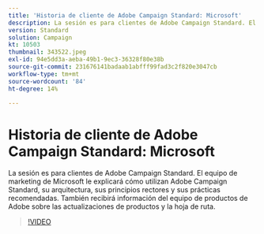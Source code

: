 ```yaml
---
title: 'Historia de cliente de Adobe Campaign Standard: Microsoft'
description: La sesión es para clientes de Adobe Campaign Standard. El equipo de marketing de Microsoft le explicará cómo utilizan Adobe Campaign Standard.
version: Standard
solution: Campaign
kt: 10503
thumbnail: 343522.jpeg
exl-id: 94e5dd3a-aeba-49b1-9ec3-36328f80e38b
source-git-commit: 231676141badaab1abfff99fad3c2f820e3047cb
workflow-type: tm+mt
source-wordcount: '84'
ht-degree: 14%

---
```


# Historia de cliente de Adobe Campaign Standard: Microsoft

La sesión es para clientes de Adobe Campaign Standard. El equipo de marketing de Microsoft le explicará cómo utilizan Adobe Campaign Standard, su arquitectura, sus principios rectores y sus prácticas recomendadas. También recibirá información del equipo de productos de Adobe sobre las actualizaciones de productos y la hoja de ruta.

>[!VIDEO](https://video.tv.adobe.com/v/343522/?quality=12&learn=on)
